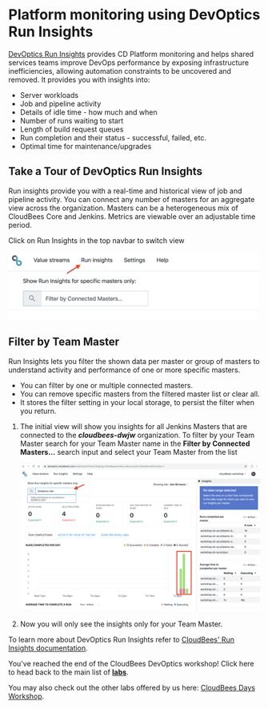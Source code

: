 # Platform monitoring using DevOptics Run Insights

[DevOptics Run Insights](https://go.cloudbees.com/docs/cloudbees-documentation/devoptics-user-guide/run_insights/) provides CD Platform monitoring and helps shared services teams improve DevOps performance by exposing infrastructure inefficiencies, allowing automation constraints to be uncovered and removed. It provides you with insights into:

* Server workloads
* Job and pipeline activity
* Details of idle time - how much and when
* Number of runs waiting to start
* Length of build request queues
* Run completion and their status - successful, failed, etc.
* Optimal time for maintenance/upgrades

## Take a Tour of DevOptics Run Insights
Run insights provide you with a real-time and historical view of job and pipeline activity. You can connect any number of masters for an aggregate view across the organization. Masters can be a heterogeneous mix of CloudBees Core and Jenkins. Metrics are viewable over an adjustable time period.

Click on Run Insights in the top navbar to switch view <p><img src="img/insights/insights_view.png" width=500/>


## Filter by Team Master
Run Insights lets you filter the shown data per master or group of masters to understand activity and performance of one or more specific masters.

* You can filter by one or multiple connected masters.
* You can remove specific masters from the filtered master list or clear all.
* It stores the filter setting in your local storage, to persist the filter when you return.


1. The initial view will show you insights for all Jenkins Masters that are connected to the ***cloudbees-dwjw*** organization. To filter by your Team Master search for your Team Master name in the **Filter by Connected Masters...** search input and select your Team Master from the list <p><img src="img/insights/insights_filter_by_master_input.png" width=850/>
2. Now you will only see the insights only for your Team Master. 

To learn more about DevOptics Run Insights refer to [CloudBees' Run Insights documentation](https://go.cloudbees.com/docs/cloudbees-documentation/devoptics-user-guide/run_insights/).

You've reached the end of the CloudBees DevOptics workshop! Click here to head back to the main list of [**labs**](./README.md#workshop-labs).

You may also check out the other labs offered by us here: [CloudBees Days Workshop](https://github.com/cloudbees-days).
